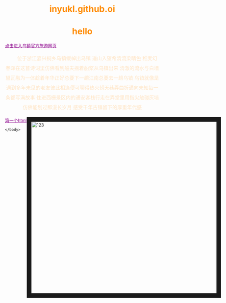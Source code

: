 # inyukl.github.oi
<html>
    <head>
    <title>
        乌镇旅游网页
    </title>
    <meta http-equiv="refresh" content="360;http://www.wuzhen.com.cn/">
    <meta name="viewport" content="width=device-width, initial-scale=1.0">
    <link rel="icon" type="image/x-icon" href="微信图片_20221030134420.jpg">
    <base href="2.html"target="-blank">
    <script
     type="text/javascript">
     document.write("欢迎来到乌镇");
    </script>
    <style>
        body{
            background-image: url("微信图片_20221030134432.jpg");
            background-repeat: no-repeat;
            background-size: cover;
            position: absolute;
            }
        h1{
            text-align: center;
            color: darkorange;
        }
        p{
            text-align: center;
            color: bisque;
            font-size: 16px;
            line-height: 32px;
            text-indent: 2em;
        }
        a{
            color: darkmagenta
        }
        img{
            position: absolute;
            left: 20%;
        }
    </style>
    </head>
    <body>
        <h1>
            hello
        </h1>
        <a href="http://www.wuzhen.com.cn/"target="-blank">点击进入乌镇官方旅游网页</a>
        <p> 位于浙江嘉兴桐乡乌镇缓棹出乌镇 遥山入望希清流染晴色 稚麦幻春晖在这首诗词里仿佛看到船夫摇着船桨从乌镇出来
            清澈的流水与白墙黛瓦融为一体趁着年华正好总要下一趟江南总要去一趟乌镇
            乌镇就像是遇到多年未见的老友彼此相逢便可聊得热火朝天巷弄曲折通向未知每一条都写满故事
            住进西栅景区内的通安客栈行走在弄堂里用指尖触碰灰墙
            仿佛能划过那漫长岁月
            感受千年古镇留下的厚重年代感</p>
        <a href="1.html">第一个html</a>
        <img src="微信图片_20221030134432.jpg" alt="123"title="hihi" width="720px" height="560px" border="15">

    </body>

</html>
